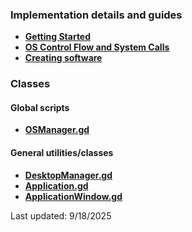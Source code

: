 ### Implementation details and guides
* **[Getting Started](./docs/1-getting-started.md)**
* **[OS Control Flow and System Calls](./docs/2-os-control-flow.md)**
* **[Creating software](./docs/3-making-applications.md)**

### Classes
#### Global scripts
* **[OSManager.gd](./docs/globals/osmanager.md)**
#### General utilities/classes
* **[DesktopManager.gd](./docs/classes/desktopmanager.md)**
* **[Application.gd](./docs/classes/application.md)**
* **[ApplicationWindow.gd](./docs/classes/applicationwindow.md)**

Last updated: 9/18/2025
